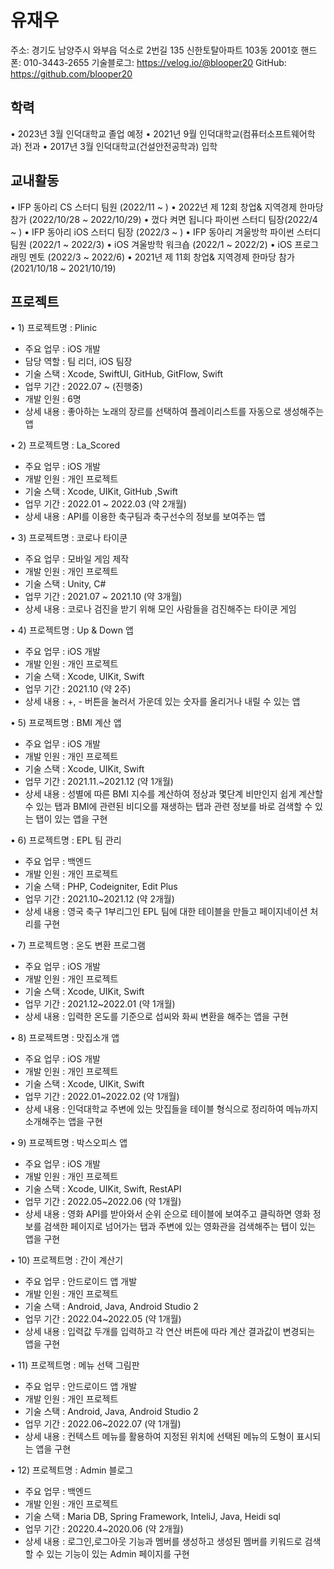 # 유재우

주소: 경기도 남양주시 와부읍 덕소로 2번길 135 신한토탈아파트 103동 2001호
핸드폰: 010-3443-2655
기술블로그: https://velog.io/@blooper20
GitHub: https://github.com/blooper20

## 학력

• 2023년 3월 인덕대학교 졸업 예정
• 2021년 9월 인덕대학교(컴퓨터소프트웨어학과) 전과
• 2017년 3월 인덕대학교(건설안전공학과) 입학

## 교내활동

• IFP 동아리 CS 스터디 팀원 (2022/11 ~ )
• 2022년 제 12회 창업& 지역경제 한마당 참가 (2022/10/28 ~ 2022/10/29)
• 껐다 켜면 됩니다 파이썬 스터디 팀장(2022/4 ~ )
• IFP 동아리 iOS 스터디 팀장 (2022/3 ~ )
• IFP 동아리 겨울방학 파이썬 스터디 팀원 (2022/1 ~ 2022/3)
• iOS 겨울방학 워크숍 (2022/1 ~ 2022/2)
• iOS 프로그래밍 멘토 (2022/3 ~ 2022/6)
• 2021년 제 11회 창업& 지역경제 한마당 참가 (2021/10/18 ~ 2021/10/19)

## 프로젝트

• 1) 프로젝트명 : Plinic

- 주요 업무 : iOS 개발
- 담당 역할 : 팀 리더, iOS 팀장
- 기술 스택 : Xcode, SwiftUI, GitHub, GitFlow, Swift
- 업무 기간 : 2022.07 ~ (진행중)
- 개발 인원 : 6명
- 상세 내용 : 좋아하는 노래의 장르를 선택하여 플레이리스트를 자동으로 생성해주는 앱

• 2) 프로젝트명 : La_Scored

- 주요 업무 : iOS 개발
- 개발 인원 : 개인 프로젝트
- 기술 스택 : Xcode, UIKit, GitHub ,Swift
- 업무 기간 : 2022.01 ~ 2022.03 (약 2개월)
- 상세 내용 : API를 이용한 축구팀과 축구선수의 정보를 보여주는 앱

• 3) 프로젝트명 : 코로나 타이쿤

- 주요 업무 : 모바일 게임 제작
- 개발 인원 : 개인 프로젝트
- 기술 스택 : Unity, C#
- 업무 기간 : 2021.07 ~ 2021.10 (약 3개월)
- 상세 내용 : 코로나 검진을 받기 위해 모인 사람들을 검진해주는 타이쿤 게임

• 4) 프로젝트명 : Up & Down 앱

- 주요 업무 : iOS 개발
- 개발 인원 : 개인 프로젝트
- 기술 스택 : Xcode, UIKit, Swift
- 업무 기간 : 2021.10 (약 2주)
- 상세 내용 : +, - 버튼을 눌러서 가운데 있는 숫자를 올리거나 내릴 수 있는 앱

• 5) 프로젝트명 : BMI 계산 앱

- 주요 업무 : iOS 개발
- 개발 인원 : 개인 프로젝트
- 기술 스택 : Xcode, UIKit, Swift
- 업무 기간 : 2021.11.~2021.12 (약 1개월)
- 상세 내용 : 성별에 따른 BMI 지수를 계산하여 정상과 몇단계 비만인지 쉽게 계산할 수 있는 탭과 BMI에 관련된 비디오를 재생하는 탭과 관련 정보를 바로 검색할 수 있는 탭이 있는 앱을 구현

• 6) 프로젝트명 : EPL 팀 관리

- 주요 업무 : 백엔드
- 개발 인원 : 개인 프로젝트
- 기술 스택 : PHP, Codeigniter, Edit Plus
- 업무 기간 : 2021.10~2021.12 (약 2개월)
- 상세 내용 : 영국 축구 1부리그인 EPL 팀에 대한 테이블을 만들고 페이지네이션 처리를 구현

• 7) 프로젝트명 : 온도 변환 프로그램

- 주요 업무 : iOS 개발
- 개발 인원 : 개인 프로젝트
- 기술 스택 : Xcode, UIKit, Swift
- 업무 기간 : 2021.12~2022.01 (약 1개월)
- 상세 내용 : 입력한 온도를 기준으로 섭씨와 화씨 변환을 해주는 앱을 구현

• 8) 프로젝트명 : 맛집소개 앱

- 주요 업무 : iOS 개발
- 개발 인원 : 개인 프로젝트
- 기술 스택 : Xcode, UIKit, Swift
- 업무 기간 : 2022.01~2022.02 (약 1개월)
- 상세 내용 : 인덕대학교 주변에 있는 맛집들을 테이블 형식으로 정리하여 메뉴까지 소개해주는 앱을 구현

• 9) 프로젝트명 : 박스오피스 앱

- 주요 업무 : iOS 개발
- 개발 인원 : 개인 프로젝트
- 기술 스택 : Xcode, UIKit, Swift, RestAPI
- 업무 기간 : 2022.05~2022.06 (약 1개월)
- 상세 내용 : 영화 API를 받아와서 순위 순으로 테이블에 보여주고 클릭하면 영화 정보를 검색한 페이지로 넘어가는 탭과 주변에 있는 영화관을 검색해주는 탭이 있는 앱을 구현

• 10) 프로젝트명 : 간이 계산기

- 주요 업무 : 안드로이드 앱 개발
- 개발 인원 : 개인 프로젝트
- 기술 스택 : Android, Java, Android Studio 2
- 업무 기간 : 2022.04~2022.05 (약 1개월)
- 상세 내용 : 입력값 두개를 입력하고 각 연산 버튼에 따라 계산 결과값이 변경되는 앱을 구현

• 11) 프로젝트명 : 메뉴 선택 그림판

- 주요 업무 : 안드로이드 앱 개발
- 개발 인원 : 개인 프로젝트
- 기술 스택 : Android, Java, Android Studio 2
- 업무 기간 : 2022.06~2022.07 (약 1개월)
- 상세 내용 : 컨텍스트 메뉴를 활용하여 지정된 위치에 선택된 메뉴의 도형이 표시되는 앱을 구현

• 12) 프로젝트명 : Admin 블로그

- 주요 업무 : 백엔드
- 개발 인원 : 개인 프로젝트
- 기술 스택 : Maria DB, Spring Framework, InteliJ, Java, Heidi sql
- 업무 기간 : 20220.4~2020.06 (약 2개월)
- 상세 내용 : 로그인,로그아웃 기능과 멤버를 생성하고 생성된 멤버를 키워드로 검색할 수 있는 기능이 있는 Admin 페이지를 구현
